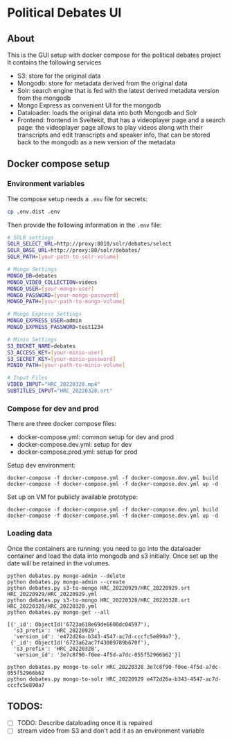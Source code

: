 # Political Debates UI

## About

This is the GUI setup with docker compose for the political debates project
It contains the following services

- S3: store for the original data
- Mongodb: store for metadata derived from the original data
- Solr: search engine that is fed with the latest derived metadata version from the mongodb
- Mongo Express as convenient UI for the mongodb
- Dataloader: loads the original data into both Mongodb and Solr
- Frontend: frontend in Sveltekit, that has a videoplayer page and a search page: the videoplayer page allows to play videos along with their transcripts and edit transcripts and speaker info, that can be stored back to the mongodb as a new version of the metadata

## Docker compose setup

### Environment variables

The compose setup needs a `.env` file for secrets:

```bash
cp .env.dist .env
```

Then provide the following information in the `.env` file:

```bash
# SOLR settings
SOLR_SELECT_URL=http://proxy:8010/solr/debates/select
SOLR_BASE_URL=http://proxy:80/solr/debates/
SOLR_PATH=[your-path-to-solr-volume]

# Mongo Settings
MONGO_DB=debates
MONGO_VIDEO_COLLECTION=videos
MONGO_USER=[your-mongo-user]
MONGO_PASSWORD=[your-mongo-password]
MONGO_PATH=[your-path-to-mongo-volume]

# Mongo Express Settings
MONGO_EXPRESS_USER=admin
MONGO_EXPRESS_PASSWORD=test1234

# Minio Settings
S3_BUCKET_NAME=debates
S3_ACCESS_KEY=[your-minio-user]
S3_SECRET_KEY=[your-minio-password]
MINIO_PATH=[your-path-to-minio-volume]

# Input Files
VIDEO_INPUT="HRC_20220328.mp4"
SUBTITLES_INPUT="HRC_20220328.srt"
```

### Compose for dev and prod

There are three docker compose files:

- docker-compose.yml: common setup for dev and prod
- docker-compose.dev.yml: setup for dev
- docker-compose.prod.yml: setup for prod

Setup dev environment:

```
docker-compose -f docker-compose.yml -f docker-compose.dev.yml build
docker-compose -f docker-compose.yml -f docker-compose.dev.yml up -d
```

Set up on VM for publicly available prototype:

```
docker-compose -f docker-compose.yml -f docker-compose.dev.yml build
docker-compose -f docker-compose.yml -f docker-compose.dev.yml up -d
```

### Loading data

Once the containers are running: you need to go into the dataloader container and load the data into mongodb and s3 initially. Once set up the date will be retained in the volumes.

```
python debates.py mongo-admin --delete
python debates.py mongo-admin --create
python debates.py s3-to-mongo HRC_20220929/HRC_20220929.srt HRC_20220929/HRC_20220929.yml
python debates.py s3-to-mongo HRC_20220328/HRC_20220328.srt HRC_20220328/HRC_20220328.yml
python debates.py mongo-get --all
```

```
[{'_id': ObjectId('6723a618e69de6600dc04597'),
  's3_prefix': 'HRC_20220929',
  'version_id': 'e472d26a-b343-4547-ac7d-cccfc5e890a7'},
 {'_id': ObjectId('6723a62ac7f43009789b670f'),
  's3_prefix': 'HRC_20220328',
  'version_id': '3e7c8f90-f0ee-4f5d-a7dc-055f52966b62'}]
```

```
python debates.py mongo-to-solr HRC_20220328 3e7c8f90-f0ee-4f5d-a7dc-055f52966b62
python debates.py mongo-to-solr HRC_20220929 e472d26a-b343-4547-ac7d-cccfc5e890a7
```

## TODOS:

- [ ] TODO: Describe dataloading once it is repaired
- [ ] stream video from S3 and don't add it as an environment variable
